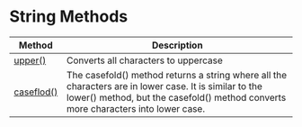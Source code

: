 # String Methods

| Method | Description | 
| ---------- | ---------- |
| [upper()](https://github.com/Shiva-Practice-Works/MyPython/blob/master/1.Chapter-1/7.Datatypes/7.7.string_datatype/string_methods_examples/upper.py) | Converts all characters to uppercase |
| [caseflod()](https://github.com/Shiva-Practice-Works/MyPython/blob/master/1.Chapter-1/7.Datatypes/7.7.string_datatype/string_methods_examples/caseflod.py) | The casefold() method returns a string where all the characters are in lower case. It is similar to the lower() method, but the casefold() method converts more characters into lower case. |